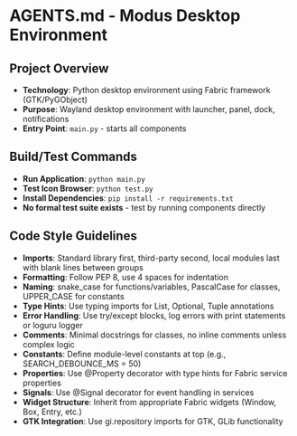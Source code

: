 # AGENTS.md - Modus Desktop Environment

## Project Overview
- **Technology**: Python desktop environment using Fabric framework (GTK/PyGObject)
- **Purpose**: Wayland desktop environment with launcher, panel, dock, notifications
- **Entry Point**: `main.py` - starts all components

## Build/Test Commands
- **Run Application**: `python main.py`
- **Test Icon Browser**: `python test.py` 
- **Install Dependencies**: `pip install -r requirements.txt`
- **No formal test suite exists** - test by running components directly

## Code Style Guidelines
- **Imports**: Standard library first, third-party second, local modules last with blank lines between groups
- **Formatting**: Follow PEP 8, use 4 spaces for indentation
- **Naming**: snake_case for functions/variables, PascalCase for classes, UPPER_CASE for constants
- **Type Hints**: Use typing imports for List, Optional, Tuple annotations
- **Error Handling**: Use try/except blocks, log errors with print statements or loguru logger
- **Comments**: Minimal docstrings for classes, no inline comments unless complex logic
- **Constants**: Define module-level constants at top (e.g., SEARCH_DEBOUNCE_MS = 50)
- **Properties**: Use @Property decorator with type hints for Fabric service properties
- **Signals**: Use @Signal decorator for event handling in services
- **Widget Structure**: Inherit from appropriate Fabric widgets (Window, Box, Entry, etc.)
- **GTK Integration**: Use gi.repository imports for GTK, GLib functionality